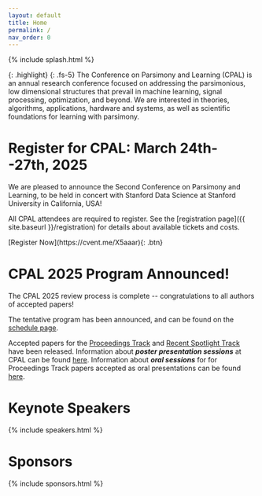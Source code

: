 ```yaml
---
layout: default
title: Home
permalink: /
nav_order: 0
---
```


{% include splash.html %}

{: .highlight}
{: .fs-5}
The Conference on Parsimony and Learning (CPAL) is an annual research
conference focused on addressing the parsimonious, low dimensional structures
that prevail in machine learning, signal processing, optimization, and beyond.
We are interested in theories, algorithms, applications, hardware and systems,
as well as scientific foundations for learning with parsimony. 

<!--
We describe [our]({{ site.baseurl }}/organization_committee) vision for the conference in
more detail [here]({{ site.baseurl }}/vision).
-->

# Register for CPAL: March 24th--27th, 2025

We are pleased to announce the Second Conference on Parsimony and Learning,
to be held in concert with Stanford Data Science at Stanford University in
California, USA!

All CPAL attendees are required to register. See the [registration page]({{
site.baseurl }}/registration) for details about available tickets and costs.
<!-- **The deadline to register has -->
<!-- been extended to December 23rd, 2023.** -->

<span class="fs-6">
[Register Now](https://cvent.me/X5aaar){: .btn}
</span>

# CPAL 2025 Program Announced!

The CPAL 2025 review process is complete -- congratulations to all authors of
accepted papers!

The tentative program has been announced, and can be found on the [schedule
page]({{site.baseurl}}/program_schedule).

Accepted papers for the [Proceedings Track]({{site.baseurl}}/proceedings_track)
and [Recent Spotlight Track]({{site.baseurl}}/spotlight_track) have been
released.
Information about ***poster presentation sessions*** at CPAL can be found
[here]({{site.baseurl}}/posters).
Information about ***oral sessions*** for for Proceedings Track papers accepted as
oral presentations can be found [here]({{site.baseurl}}/orals).


# Keynote Speakers

<!-- Information on the speakers' planned talks is available [here]({{site.baseurl}}/speakers/#talk-details). -->

{% include speakers.html %}


# Sponsors

{% include sponsors.html %}
